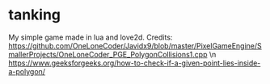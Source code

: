 # tanking
My simple game made in lua and love2d.
Credits:
https://github.com/OneLoneCoder/Javidx9/blob/master/PixelGameEngine/SmallerProjects/OneLoneCoder_PGE_PolygonCollisions1.cpp \n
https://www.geeksforgeeks.org/how-to-check-if-a-given-point-lies-inside-a-polygon/
